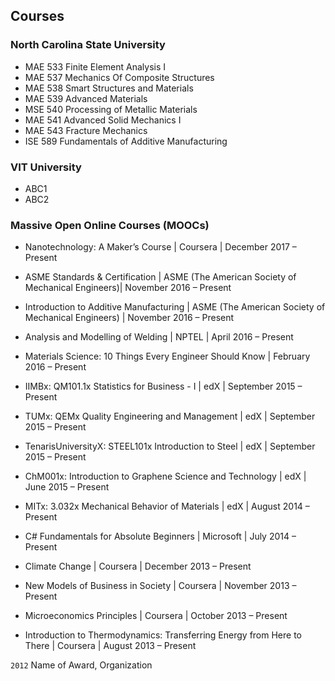 <!---
No Title
-->

## Courses

### North Carolina State University 

* MAE 533 Finite Element Analysis I
* MAE 537 Mechanics Of Composite Structures
* MAE 538 Smart Structures and Materials
* MAE 539 Advanced Materials
* MSE 540 Processing of Metallic Materials
* MAE 541 Advanced Solid Mechanics I
* MAE 543 Fracture Mechanics
* ISE 589 Fundamentals of Additive Manufacturing

### VIT University

* ABC1
* ABC2

### Massive Open Online Courses (MOOCs)

* Nanotechnology: A Maker’s Course
| Coursera
| December 2017 – Present

* ASME Standards & Certification | ASME (The American Society of Mechanical Engineers)| November 2016 – Present

* Introduction to Additive Manufacturing | ASME (The American Society of Mechanical Engineers) | November 2016 – Present

* Analysis and Modelling of Welding | NPTEL | April 2016 – Present

* Materials Science: 10 Things Every Engineer Should Know | February 2016 – Present

* IIMBx: QM101.1x Statistics for Business - I | edX | September 2015 – Present

* TUMx: QEMx Quality Engineering and Management | edX | September 2015 – Present

* TenarisUniversityX: STEEL101x Introduction to Steel | edX | September 2015 – Present

* ChM001x: Introduction to Graphene Science and Technology | edX | June 2015 – Present

* MITx: 3.032x Mechanical Behavior of Materials | edX | August 2014 – Present

* C# Fundamentals for Absolute Beginners | Microsoft | July 2014 – Present

* Climate Change | Coursera | December 2013 – Present

* New Models of Business in Society | Coursera | November 2013 – Present

* Microeconomics Principles | Coursera | October 2013 – Present

* Introduction to Thermodynamics: Transferring Energy from Here to There | Coursera | August 2013 – Present


`2012`
Name of Award, Organization 
